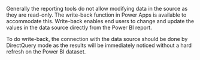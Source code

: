 Generally the reporting tools do not allow modifying data in the source as they are read-only. The write-back function in Power Apps is available to accommodate this. Write-back enables end users to change and update the values in the data source directly from the Power BI report. 

To do write-back, the connection with the data source should be done by DirectQuery mode as the results will be immediately noticed without a hard refresh on the Power BI dataset.
